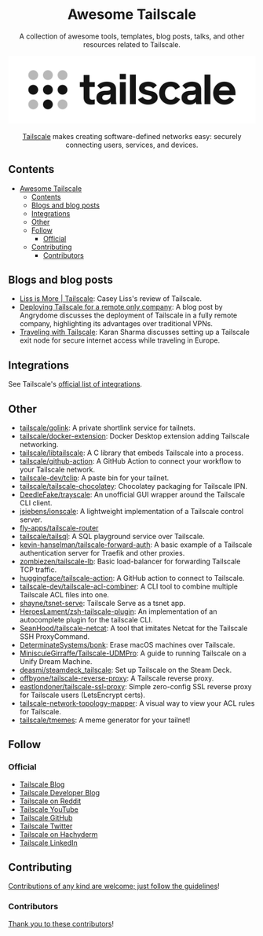 <div align="center">

<!-- title -->

<!--lint ignore no-dead-urls-->

# Awesome Tailscale

<!-- subtitle -->

A collection of awesome tools, templates, blog posts, talks, and other resources related to Tailscale.

<!-- image -->

<a href="" target="_blank" rel="noopener noreferrer">
  <img src="assets/tailscale-wordmark-white.png" />
</a>

<!-- description -->

[Tailscale](https://tailscale.com/) makes creating software-defined networks easy: securely connecting users, services, and devices.

</div>

<!-- TOC -->

## Contents

- [Awesome Tailscale](#awesome-tailscale)
  - [Contents](#contents)
  - [Blogs and blog posts](#blogs-and-blog-posts)
  - [Integrations](#integrations)
  - [Other](#other)
  - [Follow](#follow)
    - [Official](#official)
  - [Contributing](#contributing)
    - [Contributors](#contributors)

<!-- CONTENT -->

## Blogs and blog posts

- [Liss is More | Tailscale](https://www.caseyliss.com/2024/3/27/tailscale): Casey Liss's review of Tailscale.
- [Deploying Tailscale for a remote only company](https://angrydome.com/posts/2024-tailscale-deploy/): A blog post by Angrydome discusses the deployment of Tailscale in a fully remote company, highlighting its advantages over traditional VPNs.
- [Traveling with Tailscale](https://mrkaran.dev/posts/travel-tailscale/): Karan Sharma discusses setting up a Tailscale exit node for secure internet access while traveling in Europe.

## Integrations

See Tailscale's [official list of integrations](https://tailscale.com/integrations).

## Other

- [tailscale/golink](https://github.com/tailscale/golink): A private shortlink service for tailnets.
- [tailscale/docker-extension](https://github.com/tailscale/docker-extension): Docker Desktop extension adding Tailscale networking.
- [tailscale/libtailscale](https://github.com/tailscale/libtailscale): A C library that embeds Tailscale into a process.
- [tailscale/github-action](https://github.com/tailscale/github-action): A GitHub Action to connect your workflow to your Tailscale network.
- [tailscale-dev/tclip](https://github.com/tailscale-dev/tclip): A paste bin for your tailnet.
- [tailscale/tailscale-chocolatey](https://github.com/tailscale/tailscale-chocolatey): Chocolatey packaging for Tailscale IPN.
- [DeedleFake/trayscale](https://github.com/DeedleFake/trayscale): An unofficial GUI wrapper around the Tailscale CLI client.
- [jsiebens/ionscale](https://github.com/jsiebens/ionscale): A lightweight implementation of a Tailscale control server.
- [fly-apps/tailscale-router](https://github.com/fly-apps/tailscale-router)
- [tailscale/tailsql](https://github.com/tailscale/tailsql): A SQL playground service over Tailscale.
- [kevin-hanselman/tailscale-forward-auth](https://github.com/kevin-hanselman/tailscale-forward-auth): A basic example of a Tailscale authentication server for Traefik and other proxies.
- [zombiezen/tailscale-lb](https://github.com/zombiezen/tailscale-lb): Basic load-balancer for forwarding Tailscale TCP traffic.
- [huggingface/tailscale-action](https://github.com/huggingface/tailscale-action): A GitHub action to connect to Tailscale.
- [tailscale-dev/tailscale-acl-combiner](https://github.com/tailscale-dev/tailscale-acl-combiner): A CLI tool to combine multiple Tailscale ACL files into one.
- [shayne/tsnet-serve](https://github.com/shayne/tsnet-serve): Tailscale Serve as a tsnet app.
- [HeroesLament/zsh-tailscale-plugin](https://github.com/HeroesLament/zsh-tailscale-plugin): An implementation of an autocomplete plugin for the tailscale CLI.
- [SeanHood/tailscale-netcat](https://github.com/SeanHood/tailscale-netcat): A tool that imitates Netcat for the Tailscale SSH ProxyCommand.
- [DeterminateSystems/bonk](https://github.com/DeterminateSystems/bonk): Erase macOS machines over Tailscale.
- [MinisculeGirraffe/Tailscale-UDMPro](https://github.com/MinisculeGirraffe/Tailscale-UDMPro): A guide to running Tailscale on a Unify Dream Machine.
- [deasmi/steamdeck_tailscale](https://github.com/deasmi/steamdeck_tailscale): Set up Tailscale on the Steam Deck.
- [offbyone/tailscale-reverse-proxy](https://github.com/offbyone/tailscale-reverse-proxy): A Tailscale reverse proxy.
- [eastlondoner/tailscale-ssl-proxy](https://github.com/eastlondoner/tailscale-ssl-proxy): Simple zero-config SSL reverse proxy for Tailscale users (LetsEncrypt certs).
- [tailscale-network-topology-mapper](https://github.com/SimplyMinimal/tailscale-network-topology-mapper): A visual way to view your ACL rules for Tailscale.
- [tailscale/tmemes](https://github.com/tailscale/tmemes): A meme generator for your tailnet!

<!-- END CONTENT -->

## Follow

<!-- list people worth following on social sites (Twitter, LinkedIn, GitHub, YouTube etc.) -->

### Official

- [Tailscale Blog](https://tailscale.com/blog)
- [Tailscale Developer Blog](https://tailscale.dev/)
- [Tailscale on Reddit](https://www.reddit.com/r/Tailscale/)
- [Tailscale YouTube](https://www.youtube.com/c/Tailscale)
- [Tailscale GitHub](https://github.com/tailscale)
- [Tailscale Twitter](https://twitter.com/tailscale)
- [Tailscale on Hachyderm](https://hachyderm.io/@tailscale)
- [Tailscale LinkedIn](https://www.linkedin.com/company/tailscale)

## Contributing

[Contributions of any kind are welcome; just follow the guidelines](contributing.md)!

### Contributors

[Thank you to these contributors](https://github.com/armstrongl/awesome-tailscale/graphs/contributors)!

